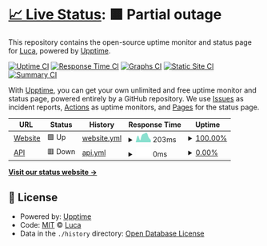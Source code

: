 # [📈 Live Status](https://status.lukedev.tk): <!--live status--> **🟧 Partial outage**

This repository contains the open-source uptime monitor and status page for [Luca](https://lukedev.tk), powered by [Upptime](https://github.com/upptime/upptime).

[![Uptime CI](https://github.com/LukeIsHereToDevelop/Services-Status/workflows/Uptime%20CI/badge.svg)](https://github.com/LukeIsHereToDevelop/Services-Status/actions?query=workflow%3A%22Uptime+CI%22)
[![Response Time CI](https://github.com/LukeIsHereToDevelop/Services-Status/workflows/Response%20Time%20CI/badge.svg)](https://github.com/LukeIsHereToDevelop/Services-Status/actions?query=workflow%3A%22Response+Time+CI%22)
[![Graphs CI](https://github.com/LukeIsHereToDevelop/Services-Status/workflows/Graphs%20CI/badge.svg)](https://github.com/LukeIsHereToDevelop/Services-Status/actions?query=workflow%3A%22Graphs+CI%22)
[![Static Site CI](https://github.com/LukeIsHereToDevelop/Services-Status/workflows/Static%20Site%20CI/badge.svg)](https://github.com/LukeIsHereToDevelop/Services-Status/actions?query=workflow%3A%22Static+Site+CI%22)
[![Summary CI](https://github.com/LukeIsHereToDevelop/Services-Status/workflows/Summary%20CI/badge.svg)](https://github.com/LukeIsHereToDevelop/Services-Status/actions?query=workflow%3A%22Summary+CI%22)

With [Upptime](https://upptime.js.org), you can get your own unlimited and free uptime monitor and status page, powered entirely by a GitHub repository. We use [Issues](https://github.com/LukeIsHereToDevelop/Services-Status/issues) as incident reports, [Actions](https://github.com/LukeIsHereToDevelop/Services-Status/actions) as uptime monitors, and [Pages](https://status.lukedev.tk) for the status page.

<!--start: status pages-->
<!-- This summary is generated by Upptime (https://github.com/upptime/upptime) -->
<!-- Do not edit this manually, your changes will be overwritten -->
<!-- prettier-ignore -->
| URL | Status | History | Response Time | Uptime |
| --- | ------ | ------- | ------------- | ------ |
| <img alt="" src="https://favicons.githubusercontent.com/lukedev.tk" height="13"> [Website](https://lukedev.tk) | 🟩 Up | [website.yml](https://github.com/LukeIsHereToDevelop/Services-Status/commits/HEAD/history/website.yml) | <details><summary><img alt="Response time graph" src="./graphs/website/response-time-week.png" height="20"> 203ms</summary><br><a href="https://status.lukedev.tk/history/website"><img alt="Response time 316" src="https://img.shields.io/endpoint?url=https%3A%2F%2Fraw.githubusercontent.com%2FLukeIsHereToDevelop%2FServices-Status%2FHEAD%2Fapi%2Fwebsite%2Fresponse-time.json"></a><br><a href="https://status.lukedev.tk/history/website"><img alt="24-hour response time 73" src="https://img.shields.io/endpoint?url=https%3A%2F%2Fraw.githubusercontent.com%2FLukeIsHereToDevelop%2FServices-Status%2FHEAD%2Fapi%2Fwebsite%2Fresponse-time-day.json"></a><br><a href="https://status.lukedev.tk/history/website"><img alt="7-day response time 203" src="https://img.shields.io/endpoint?url=https%3A%2F%2Fraw.githubusercontent.com%2FLukeIsHereToDevelop%2FServices-Status%2FHEAD%2Fapi%2Fwebsite%2Fresponse-time-week.json"></a><br><a href="https://status.lukedev.tk/history/website"><img alt="30-day response time 388" src="https://img.shields.io/endpoint?url=https%3A%2F%2Fraw.githubusercontent.com%2FLukeIsHereToDevelop%2FServices-Status%2FHEAD%2Fapi%2Fwebsite%2Fresponse-time-month.json"></a><br><a href="https://status.lukedev.tk/history/website"><img alt="1-year response time 316" src="https://img.shields.io/endpoint?url=https%3A%2F%2Fraw.githubusercontent.com%2FLukeIsHereToDevelop%2FServices-Status%2FHEAD%2Fapi%2Fwebsite%2Fresponse-time-year.json"></a></details> | <details><summary><a href="https://status.lukedev.tk/history/website">100.00%</a></summary><a href="https://status.lukedev.tk/history/website"><img alt="All-time uptime 99.98%" src="https://img.shields.io/endpoint?url=https%3A%2F%2Fraw.githubusercontent.com%2FLukeIsHereToDevelop%2FServices-Status%2FHEAD%2Fapi%2Fwebsite%2Fuptime.json"></a><br><a href="https://status.lukedev.tk/history/website"><img alt="24-hour uptime 100.00%" src="https://img.shields.io/endpoint?url=https%3A%2F%2Fraw.githubusercontent.com%2FLukeIsHereToDevelop%2FServices-Status%2FHEAD%2Fapi%2Fwebsite%2Fuptime-day.json"></a><br><a href="https://status.lukedev.tk/history/website"><img alt="7-day uptime 100.00%" src="https://img.shields.io/endpoint?url=https%3A%2F%2Fraw.githubusercontent.com%2FLukeIsHereToDevelop%2FServices-Status%2FHEAD%2Fapi%2Fwebsite%2Fuptime-week.json"></a><br><a href="https://status.lukedev.tk/history/website"><img alt="30-day uptime 100.00%" src="https://img.shields.io/endpoint?url=https%3A%2F%2Fraw.githubusercontent.com%2FLukeIsHereToDevelop%2FServices-Status%2FHEAD%2Fapi%2Fwebsite%2Fuptime-month.json"></a><br><a href="https://status.lukedev.tk/history/website"><img alt="1-year uptime 99.98%" src="https://img.shields.io/endpoint?url=https%3A%2F%2Fraw.githubusercontent.com%2FLukeIsHereToDevelop%2FServices-Status%2FHEAD%2Fapi%2Fwebsite%2Fuptime-year.json"></a></details>
| <img alt="" src="https://favicons.githubusercontent.com/api.lukedev.tk" height="13"> [API](https://api.lukedev.tk) | 🟥 Down | [api.yml](https://github.com/LukeIsHereToDevelop/Services-Status/commits/HEAD/history/api.yml) | <details><summary><img alt="Response time graph" src="./graphs/api/response-time-week.png" height="20"> 0ms</summary><br><a href="https://status.lukedev.tk/history/api"><img alt="Response time 1527" src="https://img.shields.io/endpoint?url=https%3A%2F%2Fraw.githubusercontent.com%2FLukeIsHereToDevelop%2FServices-Status%2FHEAD%2Fapi%2Fapi%2Fresponse-time.json"></a><br><a href="https://status.lukedev.tk/history/api"><img alt="24-hour response time 0" src="https://img.shields.io/endpoint?url=https%3A%2F%2Fraw.githubusercontent.com%2FLukeIsHereToDevelop%2FServices-Status%2FHEAD%2Fapi%2Fapi%2Fresponse-time-day.json"></a><br><a href="https://status.lukedev.tk/history/api"><img alt="7-day response time 0" src="https://img.shields.io/endpoint?url=https%3A%2F%2Fraw.githubusercontent.com%2FLukeIsHereToDevelop%2FServices-Status%2FHEAD%2Fapi%2Fapi%2Fresponse-time-week.json"></a><br><a href="https://status.lukedev.tk/history/api"><img alt="30-day response time 0" src="https://img.shields.io/endpoint?url=https%3A%2F%2Fraw.githubusercontent.com%2FLukeIsHereToDevelop%2FServices-Status%2FHEAD%2Fapi%2Fapi%2Fresponse-time-month.json"></a><br><a href="https://status.lukedev.tk/history/api"><img alt="1-year response time 1527" src="https://img.shields.io/endpoint?url=https%3A%2F%2Fraw.githubusercontent.com%2FLukeIsHereToDevelop%2FServices-Status%2FHEAD%2Fapi%2Fapi%2Fresponse-time-year.json"></a></details> | <details><summary><a href="https://status.lukedev.tk/history/api">0.00%</a></summary><a href="https://status.lukedev.tk/history/api"><img alt="All-time uptime 11.50%" src="https://img.shields.io/endpoint?url=https%3A%2F%2Fraw.githubusercontent.com%2FLukeIsHereToDevelop%2FServices-Status%2FHEAD%2Fapi%2Fapi%2Fuptime.json"></a><br><a href="https://status.lukedev.tk/history/api"><img alt="24-hour uptime 0.00%" src="https://img.shields.io/endpoint?url=https%3A%2F%2Fraw.githubusercontent.com%2FLukeIsHereToDevelop%2FServices-Status%2FHEAD%2Fapi%2Fapi%2Fuptime-day.json"></a><br><a href="https://status.lukedev.tk/history/api"><img alt="7-day uptime 0.00%" src="https://img.shields.io/endpoint?url=https%3A%2F%2Fraw.githubusercontent.com%2FLukeIsHereToDevelop%2FServices-Status%2FHEAD%2Fapi%2Fapi%2Fuptime-week.json"></a><br><a href="https://status.lukedev.tk/history/api"><img alt="30-day uptime 1.38%" src="https://img.shields.io/endpoint?url=https%3A%2F%2Fraw.githubusercontent.com%2FLukeIsHereToDevelop%2FServices-Status%2FHEAD%2Fapi%2Fapi%2Fuptime-month.json"></a><br><a href="https://status.lukedev.tk/history/api"><img alt="1-year uptime 11.50%" src="https://img.shields.io/endpoint?url=https%3A%2F%2Fraw.githubusercontent.com%2FLukeIsHereToDevelop%2FServices-Status%2FHEAD%2Fapi%2Fapi%2Fuptime-year.json"></a></details>

<!--end: status pages-->

[**Visit our status website →**](https://status.lukedev.tk)

## 📄 License

- Powered by: [Upptime](https://github.com/upptime/upptime)
- Code: [MIT](./LICENSE) © [Luca](https://lukedev.tk)
- Data in the `./history` directory: [Open Database License](https://opendatacommons.org/licenses/odbl/1-0/)
